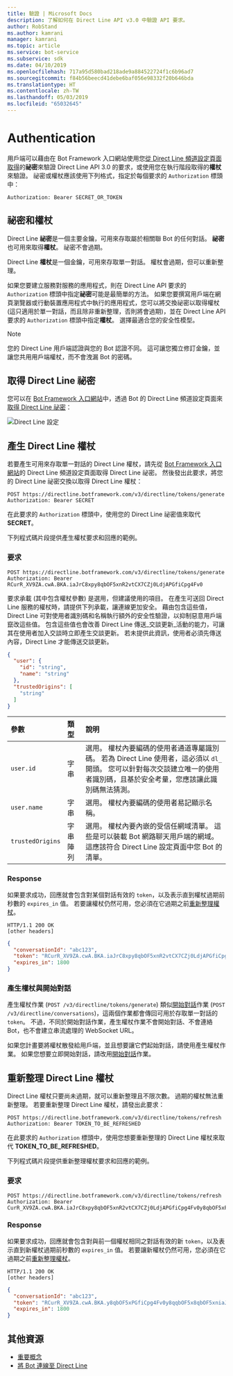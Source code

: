 ```yaml
---
title: 驗證 | Microsoft Docs
description: 了解如何在 Direct Line API v3.0 中驗證 API 要求。
author: RobStand
ms.author: kamrani
manager: kamrani
ms.topic: article
ms.service: bot-service
ms.subservice: sdk
ms.date: 04/10/2019
ms.openlocfilehash: 717a95d580bad218ade9a884522724f1c6b96ad7
ms.sourcegitcommit: f84b56beecd41debe6baf056e98332f20b646bda
ms.translationtype: HT
ms.contentlocale: zh-TW
ms.lasthandoff: 05/03/2019
ms.locfileid: "65032645"
---
```

# <a name="authentication"></a>Authentication

用戶端可以藉由在 Bot Framework 入口網站使用您[從 Direct Line 頻道設定頁面取得](../bot-service-channel-connect-directline.md)的**祕密**來驗證 Direct Line API 3.0 的要求，或使用您在執行階段取得的**權杖**來驗證。 祕密或權杖應該使用下列格式，指定於每個要求的 `Authorization` 標頭中： 

```http
Authorization: Bearer SECRET_OR_TOKEN
```

## <a name="secrets-and-tokens"></a>祕密和權杖

Direct Line **祕密**是一個主要金鑰，可用來存取屬於相關聯 Bot 的任何對話。 **祕密**也可用來取得**權杖**。 祕密不會過期。 

Direct Line **權杖**是一個金鑰，可用來存取單一對話。 權杖會過期，但可以重新整理。 

如果您要建立服務對服務的應用程式，則在 Direct Line API 要求的 `Authorization` 標頭中指定**祕密**可能是最簡單的方法。 如果您要撰寫用戶端在網頁瀏覽器或行動裝置應用程式中執行的應用程式，您可以將交換祕密以取得權杖 (這只適用於單一對話，而且除非重新整理，否則將會過期)，並在 Direct Line API 要求的 `Authorization` 標頭中指定**權杖**。 選擇最適合您的安全性模型。

> [!NOTE]
> 您的 Direct Line 用戶端認證與您的 Bot 認證不同。 這可讓您獨立修訂金鑰，並讓您共用用戶端權杖，而不會洩漏 Bot 的密碼。 

## <a name="get-a-direct-line-secret"></a>取得 Direct Line 祕密

您可以在 <a href="https://dev.botframework.com/" target="_blank">Bot Framework 入口網站</a>中，透過 Bot 的 Direct Line 頻道設定頁面來[取得 Direct Line 祕密](../bot-service-channel-connect-directline.md)：

![Direct Line 設定](../media/direct-line-configure.png)

## <a id="generate-token"></a> 產生 Direct Line 權杖

若要產生可用來存取單一對話的 Direct Line 權杖，請先從 <a href="https://dev.botframework.com/" target="_blank">Bot Framework 入口網站</a>的 Direct Line 頻道設定頁面取得 Direct Line 祕密。 然後發出此要求，將您的 Direct Line 祕密交換以取得 Direct Line 權杖：

```http
POST https://directline.botframework.com/v3/directline/tokens/generate
Authorization: Bearer SECRET
```

在此要求的 `Authorization` 標頭中，使用您的 Direct Line 祕密值來取代 **SECRET**。

下列程式碼片段提供產生權杖要求和回應的範例。

### <a name="request"></a>要求

```http
POST https://directline.botframework.com/v3/directline/tokens/generate
Authorization: Bearer RCurR_XV9ZA.cwA.BKA.iaJrC8xpy8qbOF5xnR2vtCX7CZj0LdjAPGfiCpg4Fv0
```

要求承載 (其中包含權杖參數) 是選用，但建議使用的項目。 在產生可送回 Direct Line 服務的權杖時，請提供下列承載，讓連線更加安全。 藉由包含這些值，Direct Line 可對使用者識別碼和名稱執行額外的安全性驗證，以抑制惡意用戶端竄改這些值。 包含這些值也會改善 Direct Line 傳送_交談更新_活動的能力，可讓其在使用者加入交談時立即產生交談更新。 若未提供此資訊，使用者必須先傳送內容，Direct Line 才能傳送交談更新。

```json
{
  "user": {
    "id": "string",
    "name": "string"
  },
  "trustedOrigins": [
    "string"
  ]
}
```

| 參數 | 類型 | 說明 |
| :--- | :--- | :--- |
| `user.id` | 字串 | 選用。 權杖內要編碼的使用者通道專屬識別碼。 若為 Direct Line 使用者，這必須以 `dl_` 開頭。 您可以針對每次交談建立唯一的使用者識別碼，且基於安全考量，您應該讓此識別碼無法猜測。 |
| `user.name` | 字串 | 選用。 權杖內要編碼的使用者易記顯示名稱。 |
| `trustedOrigins` | 字串陣列 | 選用。 權杖內要內嵌的受信任網域清單。 這些是可以裝載 Bot 網路聊天用戶端的網域。 這應該符合 Direct Line 設定頁面中您 Bot 的清單。 |

### <a name="response"></a>Response

如果要求成功，回應就會包含對某個對話有效的 `token`，以及表示直到權杖過期前秒數的 `expires_in` 值。 若要讓權杖仍然可用，您必須在它過期之前[重新整理權杖](#refresh-token)。

```http
HTTP/1.1 200 OK
[other headers]
```

```json
{
  "conversationId": "abc123",
  "token": "RCurR_XV9ZA.cwA.BKA.iaJrC8xpy8qbOF5xnR2vtCX7CZj0LdjAPGfiCpg4Fv0y8qbOF5xPGfiCpg4Fv0y8qqbOF5x8qbOF5xn",
  "expires_in": 1800
}
```

### <a name="generate-token-versus-start-conversation"></a>產生權杖與開始對話

產生權杖作業 (`POST /v3/directline/tokens/generate`) 類似[開始對話](bot-framework-rest-direct-line-3-0-start-conversation.md)作業 (`POST /v3/directline/conversations`)，這兩個作業都會傳回可用於存取單一對話的 `token`。 不過，不同於開始對話作業，產生權杖作業不會開始對話、不會連絡 Bot，也不會建立串流處理的 WebSocket URL。 

如果您計畫要將權杖散發給用戶端，並且想要讓它們起始對話，請使用產生權杖作業。 如果您想要立即開始對話，請改用[開始對話](bot-framework-rest-direct-line-3-0-start-conversation.md)作業。

## <a id="refresh-token"></a> 重新整理 Direct Line 權杖

Direct Line 權杖只要尚未過期，就可以重新整理且不限次數。 過期的權杖無法重新整理。 若要重新整理 Direct Line 權杖，請發出此要求： 

```http
POST https://directline.botframework.com/v3/directline/tokens/refresh
Authorization: Bearer TOKEN_TO_BE_REFRESHED
```

在此要求的 `Authorization` 標頭中，使用您想要重新整理的 Direct Line 權杖來取代 **TOKEN_TO_BE_REFRESHED**。

下列程式碼片段提供重新整理權杖要求和回應的範例。

### <a name="request"></a>要求

```http
POST https://directline.botframework.com/v3/directline/tokens/refresh
Authorization: Bearer CurR_XV9ZA.cwA.BKA.iaJrC8xpy8qbOF5xnR2vtCX7CZj0LdjAPGfiCpg4Fv0y8qbOF5xPGfiCpg4Fv0y8qqbOF5x8qbOF5xn
```

### <a name="response"></a>Response

如果要求成功，回應就會包含對與前一個權杖相同之對話有效的新 `token`，以及表示直到新權杖過期前秒數的 `expires_in` 值。 若要讓新權杖仍然可用，您必須在它過期之前[重新整理權杖](#refresh-token)。

```http
HTTP/1.1 200 OK
[other headers]
```

```json
{
  "conversationId": "abc123",
  "token": "RCurR_XV9ZA.cwA.BKA.y8qbOF5xPGfiCpg4Fv0y8qqbOF5x8qbOF5xniaJrC8xpy8qbOF5xnR2vtCX7CZj0LdjAPGfiCpg4Fv0",
  "expires_in": 1800
}
```

## <a name="additional-resources"></a>其他資源

- [重要概念](bot-framework-rest-direct-line-3-0-concepts.md)
- [將 Bot 連線至 Direct Line](../bot-service-channel-connect-directline.md)